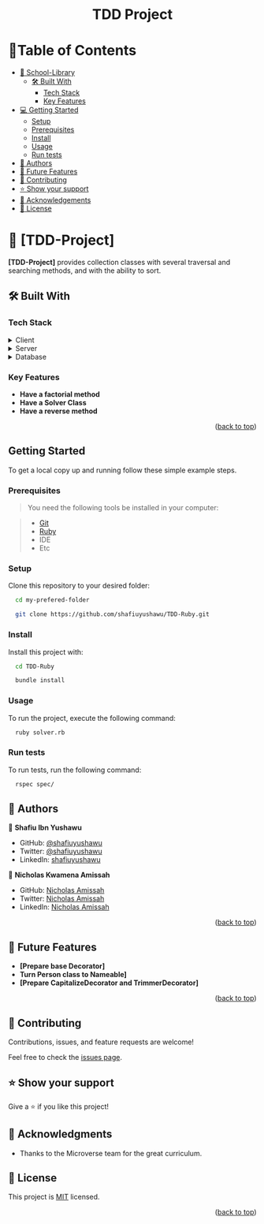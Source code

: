 <a name="readme-top"></a>


<div align="center">

  <h1><b>TDD Project</b></h1>

</div>

# 📗Table of Contents

- [📖 School-Library](#about-project)
  - [🛠 Built With](#built-with)
    - [Tech Stack](#tech-stack)
    - [Key Features](#key-features)
- [💻 Getting Started](#getting-started)
  - [Setup](#setup)
  - [Prerequisites](#prerequisites)
  - [Install](#install)
  - [Usage](#usage)
  - [Run tests](#run-tests)
- [👥 Authors](#authors)
- [🔭 Future Features](#future-features)
- [🤝 Contributing](#contributing)
- [⭐️ Show your support](#support)
- [🙏 Acknowledgements](#acknowledgements)
- [📝 License](#license)


# 📖 [TDD-Project] <a name="is provides collection classes with several traversal and searching methods, and with the ability to sort"></a>

**[TDD-Project]** provides collection classes with several traversal and searching methods, and with the ability to sort.

## 🛠 Built With <a name="built-with"></a>

### Tech Stack <a name="tech-stack"></a>

<details>
  <summary>Client</summary>
</details>

<details>
  <summary>Server</summary>
</details>

<details>
<summary>Database</summary>
</details>

### Key Features <a name="key-features"></a>

- **Have a factorial method**
- **Have a Solver Class**
- **Have a reverse method**

<p align="right">(<a href="#readme-top">back to top</a>)</p>

## Getting Started

To get a local copy up and running follow these simple example steps.

### Prerequisites

> You need the following tools be installed in your computer:

> - [Git](https://www.linode.com/docs/guides/how-to-install-git-on-linux-mac-and-windows/)
> - [Ruby](https://github.com/microverseinc/curriculum-ruby/blob/main/simple-ruby/articles/ruby_installation_instructions.md)
> - IDE
> - Etc

### Setup

Clone this repository to your desired folder:

```sh
  cd my-prefered-folder

  git clone https://github.com/shafiuyushawu/TDD-Ruby.git

```

### Install

Install this project with:

```sh
  cd TDD-Ruby

  bundle install
```

### Usage

To run the project, execute the following command:

```sh
  ruby solver.rb
```

### Run tests

To run tests, run the following command:


```sh
  rspec spec/
```

## 👥 Authors <a name="authors"></a>

👤 **Shafiu Ibn Yushawu**

- GitHub: [@shafiuyushawu](https://github.com/shafiuyushawu)
- Twitter: [@shafiuyushawu](https://twitter.com/shafiuyushawu)
- LinkedIn: [shafiuyushawu](https://linkedin.com/in/shafiuyushawu)


👤 **Nicholas Kwamena Amissah**


- GitHub: [Nicholas Amissah](https://github.com/atok624)
- Twitter: [Nicholas Amissah](https://twitter.com/MysticalAmissah)
- LinkedIn: [Nicholas Amissah](https://www.linkedin.com/in/nicholas-amissah-153b09154)

<p align="right">(<a href="#readme-top">back to top</a>)</p>

## 🔭 Future Features <a name="future-features"></a>

-  **[Prepare base Decorator]**
-  **Turn Person class to Nameable]**
-  **[Prepare CapitalizeDecorator and TrimmerDecorator]**


<p align="right">(<a href="#readme-top">back to top</a>)</p>

## 🤝 Contributing <a name="contributing"></a>

Contributions, issues, and feature requests are welcome!

Feel free to check the [issues page](https://github.com/shafiuyushawu/school-liabrary/issues).

## ⭐️ Show your support <a name="support"></a>

Give a ⭐ if you like this project!

## 🙏 Acknowledgments <a name="acknowledgements"></a>

* Thanks to the Microverse team for the great curriculum.

## 📝 License <a name="license"></a>

This project is [MIT](./License) licensed.

<p align="right">(<a href="#readme-top">back to top</a>)</p>

